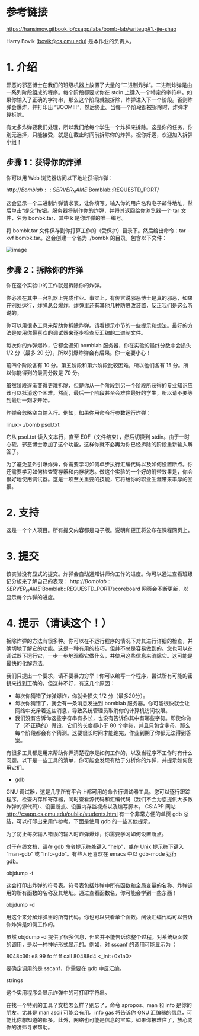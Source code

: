 # 参考链接
https://hansimov.gitbook.io/csapp/labs/bomb-lab/writeup#1.-jie-shao

Harry Bovik (bovik@cs.cmu.edu) 是本作业的负责人。
# 1. 介绍

邪恶的邪恶博士在我们的班级机器上放置了大量的“二进制炸弹”。二进制炸弹是由一系列阶段组成的程序。每个阶段都要求你在 stdin 上键入一个特定的字符串。如果你输入了正确的字符串，那么这个阶段就被拆除，炸弹进入下一个阶段。否则炸弹会爆炸，并打印出 “BOOM!!!”，然后终止。当每一个阶段都被拆除时，炸弹才算拆除。

有太多炸弹要我们处理，所以我们给每个学生一个炸弹来拆除。这是你的任务，你别无选择，只能接受，就是在截止时间前拆除你的炸弹。祝你好运，欢迎加入拆弹小组！

## 步骤 1：获得你的炸弹


你可以用 Web 浏览器访问以下地址获得炸弹：

http://$Bomblab::SERVER_NAME:$Bomblab::REQUESTD_PORT/

这会显示一个二进制炸弹请求表，让你填写。输入你的用户名和电子邮件地址，然后单击“提交”按钮。服务器将制作你的炸弹，并将其返回给你浏览器一个 tar 文件，名为 bombk.tar，其中 k 是你炸弹的唯一编号。

将 bombk.tar 文件保存到你打算工作的（受保护）目录下。然后给出命令：tar -xvf bombk.tar。这会创建一个名为 ./bombk 的目录，包含以下文件：

![image](https://user-images.githubusercontent.com/65701532/206117545-b3d9280b-f4d5-41f1-b93a-5d7496d5be70.png)


## 步骤 2：拆除你的炸弹


你在这个实验中的工作就是拆除你的炸弹。

你必须在其中一台机器上完成作业。事实上，有传言说邪恶博士是真的邪恶，如果在别处运行，炸弹总会爆炸。炸弹里还有其他几种防篡改装置，反正我们是这么听说的。

你可以用很多工具来帮助你拆除炸弹。请看提示小节的一些提示和想法。最好的方法是使用你最喜欢的调试器来逐步检查反汇编的二进制文件。

每次你的炸弹爆炸，它都会通知 bomblab 服务器，你在实验的最终分数中会损失 1/2 分（最多 20 分），所以引爆炸弹会有后果。你一定要小心！

前四个阶段各有 10 分。第五阶段和第六阶段比较困难，所以他们各有 15 分。所以你能得到的最高分数是 70 分。

虽然阶段逐渐变得更难拆除，但是你从一个阶段到另一个阶段所获得的专业知识应该可以抵消这个困难。然而，最后一个阶段甚至会难住最好的学生，所以请不要等到最后一刻才开始。

炸弹会忽略空白输入行。例如，如果你用命令行参数运行炸弹：

linux> ./bomb psol.txt

它从 psol.txt 读入文本行，直至 EOF（文件结束），然后切换到 stdin。由于一时心软，邪恶博士添加了这个功能，这样你就不必再为你已经拆除的阶段重新输入解答了。

为了避免意外引爆炸弹，你需要学习如何单步执行汇编代码以及如何设置断点。你还需要学习如何检查寄存器和内存状态。做这个实验的一个好的附带效果是，你会很好地使用调试器。这是一项至关重要的技能，它将给你的职业生涯带来丰厚的回报。

# 2. 支持

这是一个个人项目。所有提交内容都是电子版。说明和更正将公布在课程网页上。
# 3. 提交

该实验没有显式的提交。炸弹会自动通知讲师你工作的进度。你可以通过查看班级记分板来了解自己的表现：
http://$Bomblab::SERVER_NAME:$Bomblab::REQUESTD_PORT/scoreboard
网页会不断更新，以显示每个炸弹的进度。
# 4. 提示（请读这个！）

拆除炸弹的方法有很多种。你可以在不运行程序的情况下对其进行详细的检查，并确切地了解它的功能。这是一种有用的技巧，但并不总是容易做到的。您也可以在调试器下运行它，一步一步地观察它做什么，并使用这些信息来消除它。这可能是最快的化解方法。

我们只提出一个要求，请不要暴力穷举！你可以编写一个程序，尝试所有可能的密钥来找到正确的。但这并不好，有这几个原因：

- 每次你猜错了炸弹爆炸，你就会损失 1/2 分（最多20分）。
- 每次你猜错了，就会有一条消息发送到 bomblab 服务器。你可能很快就会让网络中充斥着这些消息，导致系统管理员取消你的计算机访问权限。
- 我们没有告诉你这些字符串有多长，也没有告诉你其中有哪些字符。即使你做了（不正确的）假设，它们的长度都小于 80 个字符，并且只包含字母，那么每个阶段都会有个猜测。这要很长时间才能跑完，作业到期了你都无法得到答案。

有很多工具都是用来帮助你弄清楚程序是如何工作的，以及当程序不工作时有什么问题。以下是一些工具的清单，你可能会发现有助于分析你的炸弹，并提示如何使用它们。
- gdb

GNU 调试器，这是几乎所有平台上都可用的命令行调试器工具。您可以逐行跟踪程序，检查内存和寄存器，同时查看源代码和汇编代码（我们不会为您提供大多数炸弹的源代码）、设置断点、设置内存监视点以及编写脚本。
CS:APP 网站 http://csapp.cs.cmu.edu/public/students.html 有一个非常方便的单页 gdb 总结，可以打印出来用作参考。下面是使用 gdb 的一些其他提示。

为了防止每次输入错误的输入时炸弹爆炸，你需要学习如何设置断点。

对于在线文档，请在 gdb 命令提示符处键入 “help”，或在 Unix 提示符下键入 “man-gdb” 或 “info-gdb”。有些人还喜欢在 emacs 中以 gdb-mode 运行 gdb。

objdump -t

这会打印出炸弹的符号表。符号表包括炸弹中所有函数和全局变量的名称、炸弹调用的所有函数的名称及其地址。通过查看函数名，你可能会学到一些东西！

objdump -d

用这个来分解炸弹里的所有代码。你也可以只看单个函数。阅读汇编代码可以告诉你炸弹是如何工作的。

虽然 objdump -d 提供了很多信息，但它并不能告诉你整个过程。对系统级函数的调用，是以一种神秘形式显示的。例如，对 sscanf 的调用可能显示为 ： 

8048c36:   e8 99 fc ff ff   call   80488d4 <_init+0x1a0>

要确定调用的是 sscanf，你需要在 gdb 中反汇编。

strings

这个实用程序会显示炸弹中的可打印字符串。


在找一个特别的工具？文档怎么样？别忘了，命令 apropos、man 和 info 是你的朋友。尤其是 man ascii 可能会有用。info gas 将告诉你 GNU 汇编器的信息，可能比你想知道的都多。此外，网络也可能是信息的宝库。如果你被难住了，放心向你的讲师寻求帮助。
